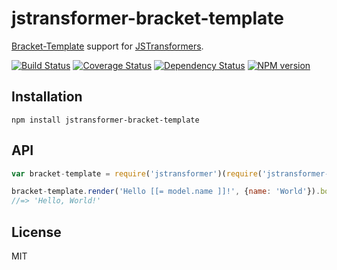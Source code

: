 # jstransformer-bracket-template

[Bracket-Template](https://github.com/danlevan/bracket-template) support for [JSTransformers](http://github.com/jstransformers).

[![Build Status](https://img.shields.io/travis/jstransformers/jstransformer-bracket-template/master.svg)](https://travis-ci.org/jstransformers/jstransformer-bracket-template)
[![Coverage Status](https://img.shields.io/codecov/c/github/jstransformers/jstransformer-bracket-template/master.svg)](https://codecov.io/gh/jstransformers/jstransformer-bracket-template)
[![Dependency Status](https://img.shields.io/david/jstransformers/jstransformer-bracket-template/master.svg)](http://david-dm.org/jstransformers/jstransformer-bracket-template)
[![NPM version](https://img.shields.io/npm/v/jstransformer-bracket-template.svg)](https://www.npmjs.org/package/jstransformer-bracket-template)

## Installation

    npm install jstransformer-bracket-template

## API

```js
var bracket-template = require('jstransformer')(require('jstransformer-bracket-template'));

bracket-template.render('Hello [[= model.name ]]!', {name: 'World'}).body
//=> 'Hello, World!'
```

## License

MIT
